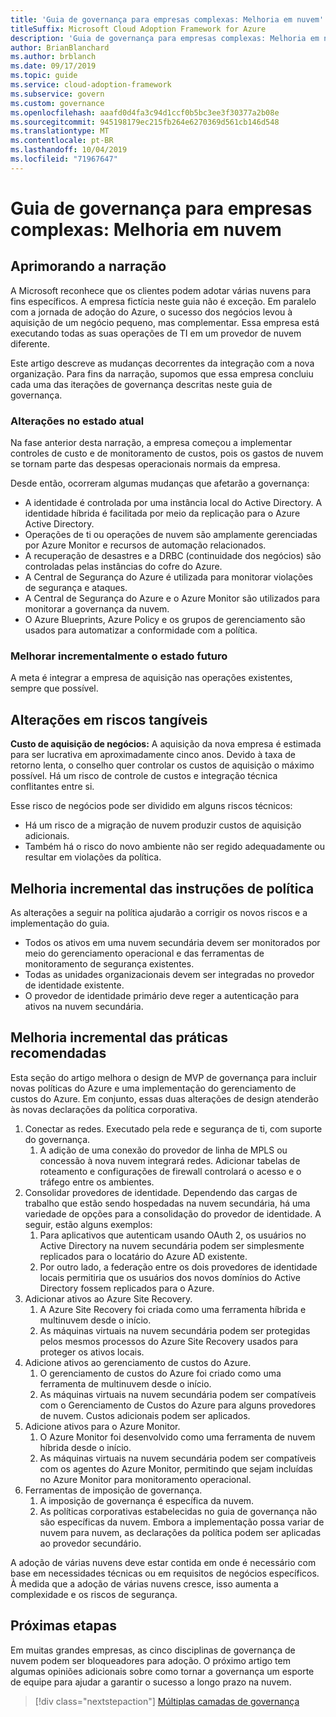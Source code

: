 ```yaml
---
title: 'Guia de governança para empresas complexas: Melhoria em nuvem'
titleSuffix: Microsoft Cloud Adoption Framework for Azure
description: 'Guia de governança para empresas complexas: Melhoria em nuvem'
author: BrianBlanchard
ms.author: brblanch
ms.date: 09/17/2019
ms.topic: guide
ms.service: cloud-adoption-framework
ms.subservice: govern
ms.custom: governance
ms.openlocfilehash: aaafd0d4fa3c94d1ccf0b5bc3ee3f30377a2b08e
ms.sourcegitcommit: 945198179ec215fb264e6270369d561cb146d548
ms.translationtype: MT
ms.contentlocale: pt-BR
ms.lasthandoff: 10/04/2019
ms.locfileid: "71967647"
---
```

# <a name="governance-guide-for-complex-enterprises-multicloud-improvement"></a>Guia de governança para empresas complexas: Melhoria em nuvem

## <a name="advancing-the-narrative"></a>Aprimorando a narração

A Microsoft reconhece que os clientes podem adotar várias nuvens para fins específicos. A empresa fictícia neste guia não é exceção. Em paralelo com a jornada de adoção do Azure, o sucesso dos negócios levou à aquisição de um negócio pequeno, mas complementar. Essa empresa está executando todas as suas operações de TI em um provedor de nuvem diferente.

Este artigo descreve as mudanças decorrentes da integração com a nova organização. Para fins da narração, supomos que essa empresa concluiu cada uma das iterações de governança descritas neste guia de governança.

### <a name="changes-in-the-current-state"></a>Alterações no estado atual

Na fase anterior desta narração, a empresa começou a implementar controles de custo e de monitoramento de custos, pois os gastos de nuvem se tornam parte das despesas operacionais normais da empresa.

Desde então, ocorreram algumas mudanças que afetarão a governança:

- A identidade é controlada por uma instância local do Active Directory. A identidade híbrida é facilitada por meio da replicação para o Azure Active Directory.
- Operações de ti ou operações de nuvem são amplamente gerenciadas por Azure Monitor e recursos de automação relacionados.
- A recuperação de desastres e a DRBC (continuidade dos negócios) são controladas pelas instâncias do cofre do Azure.
- A Central de Segurança do Azure é utilizada para monitorar violações de segurança e ataques.
- A Central de Segurança do Azure e o Azure Monitor são utilizados para monitorar a governança da nuvem.
- O Azure Blueprints, Azure Policy e os grupos de gerenciamento são usados para automatizar a conformidade com a política.

### <a name="incrementally-improve-the-future-state"></a>Melhorar incrementalmente o estado futuro

A meta é integrar a empresa de aquisição nas operações existentes, sempre que possível.

## <a name="changes-in-tangible-risks"></a>Alterações em riscos tangíveis

**Custo de aquisição de negócios:** A aquisição da nova empresa é estimada para ser lucrativa em aproximadamente cinco anos. Devido à taxa de retorno lenta, o conselho quer controlar os custos de aquisição o máximo possível. Há um risco de controle de custos e integração técnica conflitantes entre si.

Esse risco de negócios pode ser dividido em alguns riscos técnicos:

- Há um risco de a migração de nuvem produzir custos de aquisição adicionais.
- Também há o risco do novo ambiente não ser regido adequadamente ou resultar em violações da política.

## <a name="incremental-improvement-of-the-policy-statements"></a>Melhoria incremental das instruções de política

As alterações a seguir na política ajudarão a corrigir os novos riscos e a implementação do guia.

- Todos os ativos em uma nuvem secundária devem ser monitorados por meio do gerenciamento operacional e das ferramentas de monitoramento de segurança existentes.
- Todas as unidades organizacionais devem ser integradas no provedor de identidade existente.
- O provedor de identidade primário deve reger a autenticação para ativos na nuvem secundária.

## <a name="incremental-improvement-of-the-best-practices"></a>Melhoria incremental das práticas recomendadas

Esta seção do artigo melhora o design de MVP de governança para incluir novas políticas do Azure e uma implementação do gerenciamento de custos do Azure. Em conjunto, essas duas alterações de design atenderão às novas declarações da política corporativa.

1. Conectar as redes. Executado pela rede e segurança de ti, com suporte do governança.
    1. A adição de uma conexão do provedor de linha de MPLS ou concessão à nova nuvem integrará redes. Adicionar tabelas de roteamento e configurações de firewall controlará o acesso e o tráfego entre os ambientes.
2. Consolidar provedores de identidade. Dependendo das cargas de trabalho que estão sendo hospedadas na nuvem secundária, há uma variedade de opções para a consolidação do provedor de identidade. A seguir, estão alguns exemplos:
    1. Para aplicativos que autenticam usando OAuth 2, os usuários no Active Directory na nuvem secundária podem ser simplesmente replicados para o locatário do Azure AD existente.
    2. Por outro lado, a federação entre os dois provedores de identidade locais permitiria que os usuários dos novos domínios do Active Directory fossem replicados para o Azure.
3. Adicionar ativos ao Azure Site Recovery.
    1. A Azure Site Recovery foi criada como uma ferramenta híbrida e multinuvem desde o início.
    2. As máquinas virtuais na nuvem secundária podem ser protegidas pelos mesmos processos do Azure Site Recovery usados para proteger os ativos locais.
4. Adicione ativos ao gerenciamento de custos do Azure.
    1. O gerenciamento de custos do Azure foi criado como uma ferramenta de multinuvem desde o início.
    2. As máquinas virtuais na nuvem secundária podem ser compatíveis com o Gerenciamento de Custos do Azure para alguns provedores de nuvem. Custos adicionais podem ser aplicados.
5. Adicione ativos para o Azure Monitor.
    1. O Azure Monitor foi desenvolvido como uma ferramenta de nuvem híbrida desde o início.
    2. As máquinas virtuais na nuvem secundária podem ser compatíveis com os agentes do Azure Monitor, permitindo que sejam incluídas no Azure Monitor para monitoramento operacional.
6. Ferramentas de imposição de governança.
    1. A imposição de governança é específica da nuvem.
    2. As políticas corporativas estabelecidas no guia de governança não são específicas da nuvem. Embora a implementação possa variar de nuvem para nuvem, as declarações da política podem ser aplicadas ao provedor secundário.

A adoção de várias nuvens deve estar contida em onde é necessário com base em necessidades técnicas ou em requisitos de negócios específicos. À medida que a adoção de várias nuvens cresce, isso aumenta a complexidade e os riscos de segurança.

## <a name="next-steps"></a>Próximas etapas

Em muitas grandes empresas, as cinco disciplinas de governança de nuvem podem ser bloqueadores para adoção. O próximo artigo tem algumas opiniões adicionais sobre como tornar a governança um esporte de equipe para ajudar a garantir o sucesso a longo prazo na nuvem.

> [!div class="nextstepaction"]
> [Múltiplas camadas de governança](./multiple-layers-of-governance.md)
